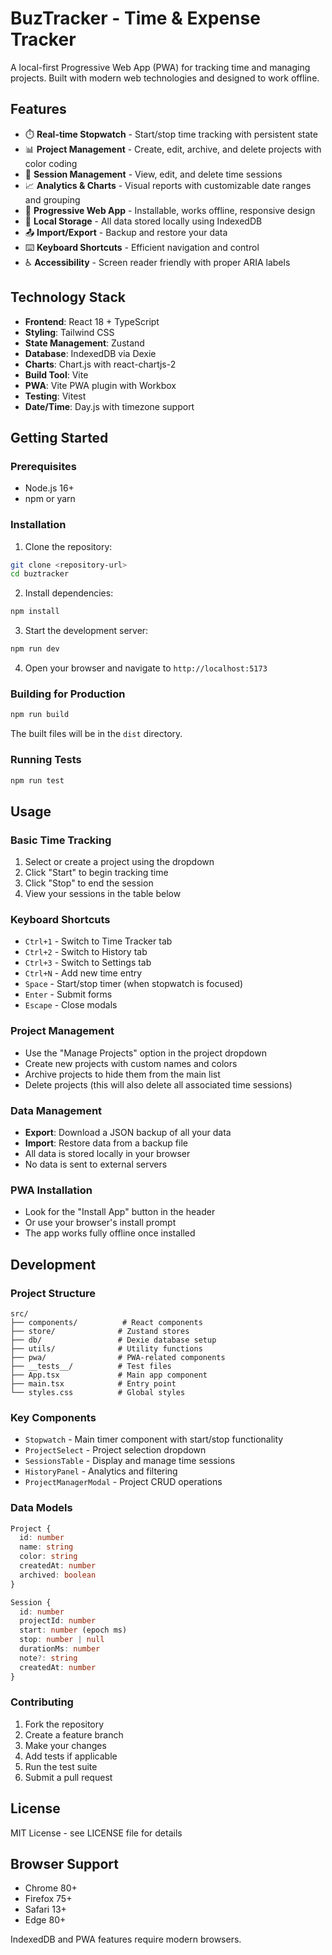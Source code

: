 # BuzTracker - Time & Expense Tracker

A local-first Progressive Web App (PWA) for tracking time and managing projects. Built with modern web technologies and designed to work offline.

## Features

- ⏱️ **Real-time Stopwatch** - Start/stop time tracking with persistent state
- 📊 **Project Management** - Create, edit, archive, and delete projects with color coding
- 📅 **Session Management** - View, edit, and delete time sessions
- 📈 **Analytics & Charts** - Visual reports with customizable date ranges and grouping
- 📱 **Progressive Web App** - Installable, works offline, responsive design
- 💾 **Local Storage** - All data stored locally using IndexedDB
- 📤 **Import/Export** - Backup and restore your data
- ⌨️ **Keyboard Shortcuts** - Efficient navigation and control
- ♿ **Accessibility** - Screen reader friendly with proper ARIA labels

## Technology Stack

- **Frontend**: React 18 + TypeScript
- **Styling**: Tailwind CSS
- **State Management**: Zustand
- **Database**: IndexedDB via Dexie
- **Charts**: Chart.js with react-chartjs-2
- **Build Tool**: Vite
- **PWA**: Vite PWA plugin with Workbox
- **Testing**: Vitest
- **Date/Time**: Day.js with timezone support

## Getting Started

### Prerequisites

- Node.js 16+ 
- npm or yarn

### Installation

1. Clone the repository:
```bash
git clone <repository-url>
cd buztracker
```

2. Install dependencies:
```bash
npm install
```

3. Start the development server:
```bash
npm run dev
```

4. Open your browser and navigate to `http://localhost:5173`

### Building for Production

```bash
npm run build
```

The built files will be in the `dist` directory.

### Running Tests

```bash
npm run test
```

## Usage

### Basic Time Tracking

1. Select or create a project using the dropdown
2. Click "Start" to begin tracking time
3. Click "Stop" to end the session
4. View your sessions in the table below

### Keyboard Shortcuts

- `Ctrl+1` - Switch to Time Tracker tab
- `Ctrl+2` - Switch to History tab  
- `Ctrl+3` - Switch to Settings tab
- `Ctrl+N` - Add new time entry
- `Space` - Start/stop timer (when stopwatch is focused)
- `Enter` - Submit forms
- `Escape` - Close modals

### Project Management

- Use the "Manage Projects" option in the project dropdown
- Create new projects with custom names and colors
- Archive projects to hide them from the main list
- Delete projects (this will also delete all associated time sessions)

### Data Management

- **Export**: Download a JSON backup of all your data
- **Import**: Restore data from a backup file
- All data is stored locally in your browser
- No data is sent to external servers

### PWA Installation

- Look for the "Install App" button in the header
- Or use your browser's install prompt
- The app works fully offline once installed

## Development

### Project Structure

```
src/
├── components/          # React components
├── store/              # Zustand stores
├── db/                 # Dexie database setup
├── utils/              # Utility functions
├── pwa/                # PWA-related components
├── __tests__/          # Test files
├── App.tsx             # Main app component
├── main.tsx            # Entry point
└── styles.css          # Global styles
```

### Key Components

- `Stopwatch` - Main timer component with start/stop functionality
- `ProjectSelect` - Project selection dropdown
- `SessionsTable` - Display and manage time sessions
- `HistoryPanel` - Analytics and filtering
- `ProjectManagerModal` - Project CRUD operations

### Data Models

```typescript
Project {
  id: number
  name: string
  color: string
  createdAt: number
  archived: boolean
}

Session {
  id: number
  projectId: number
  start: number (epoch ms)
  stop: number | null
  durationMs: number
  note?: string
  createdAt: number
}
```

### Contributing

1. Fork the repository
2. Create a feature branch
3. Make your changes
4. Add tests if applicable
5. Run the test suite
6. Submit a pull request

## License

MIT License - see LICENSE file for details

## Browser Support

- Chrome 80+
- Firefox 75+
- Safari 13+
- Edge 80+

IndexedDB and PWA features require modern browsers.